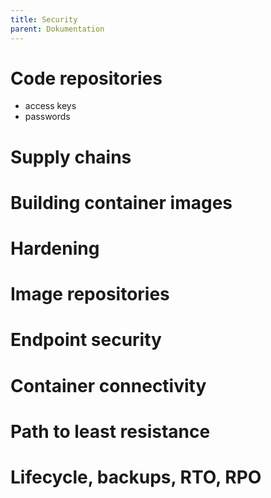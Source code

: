 ```yaml
---
title: Security
parent: Dokumentation
---
```



# Code repositories
- access keys
- passwords

# Supply chains 

# Building container images

# Hardening

# Image repositories

# Endpoint security

# Container connectivity

# Path to least resistance

# Lifecycle, backups, RTO, RPO
